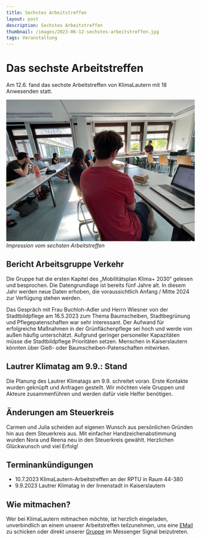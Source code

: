 ```yaml
---
title: Sechstes Arbeitstreffen
layout: post
description: Sechstes Arbeitstreffen
thumbnail: /images/2023-06-12-sechstes-arbeitstreffen.jpg
tags: Veranstaltung
---
```


# Das sechste Arbeitstreffen

Am 12.6. fand das sechste Arbeitstreffen von KlimaLautern mit 18
Anwesenden statt.

![Impression vom sechsten Arbeitstreffen](/images/2023-06-12-sechstes-arbeitstreffen.jpg)
*Impression vom sechsten Arbeitstreffen*


## Bericht Arbeitsgruppe Verkehr

Die Gruppe hat die ersten Kapitel des „Mobilitätsplan Klima+ 2030“
gelesen und besprochen. Die Datengrundlage ist bereits fünf Jahre alt.
In diesem Jahr werden neue Daten erhoben, die voraussichtlich Anfang /
Mitte 2024 zur Verfügung stehen werden.

Das Gespräch mit Frau Buchloh-Adler und Herrn Wiesner von der
Stadtbildpflege am 16.5.2023 zum Thema Baumscheiben, Stadtbegrünung
und Pflegepatenschaften war sehr interessant. Der Aufwand für
erfolgreiche Maßnahmen in der Grünflächenpflege sei hoch und werde von
außen häufig unterschätzt. Aufgrund geringer personeller Kapazitäten
müsse die Stadtbildpflege Prioritäten setzen. Menschen in
Kaiserslautern könnten über Gieß- oder Baumscheiben-Patenschaften
mitwirken.

## Lautrer Klimatag am 9.9.: Stand

Die Planung des Lautrer Klimatags am 9.9. schreitet voran. Erste
Kontakte wurden geknüpft und Anfragen gestellt. Wir möchten viele
Gruppen und Akteure zusammenführen und werden dafür viele Helfer
benötigen.

## Änderungen am Steuerkreis

Carmen und Julia scheiden auf eigenen Wunsch aus persönlichen Gründen
hin aus dem Steuerkreis aus. Mit einfacher Handzeichenabstimmung
wurden Nora und Reena neu in den Steuerkreis gewählt. Herzlichen
Glückwunsch und viel Erfolg!

## Terminankündigungen

* 10.7.2023 KlimaLautern-Arbeitstreffen an der RPTU in Raum 44-380
* 9.9.2023 Lautrer Klimatag in der Innenstadt in Kaiserslautern

## Wie mitmachen?

Wer bei KlimaLautern mitmachen möchte, ist herzlich eingeladen,
unverbindlich an einem unserer Arbeitstreffen teilzunehmen, uns eine
[EMail](mailto:info@klimalautern.de) zu schicken oder direkt unserer
[Gruppe](https://signal.group/#CjQKIB8L8C3-DrBZoSV1Sz8-mn2hebfwos8lYPOQL-q8sTufEhCPhYJdtDTiwMp8-YFOp8Ko)
im Messenger Signal beizutreten.
